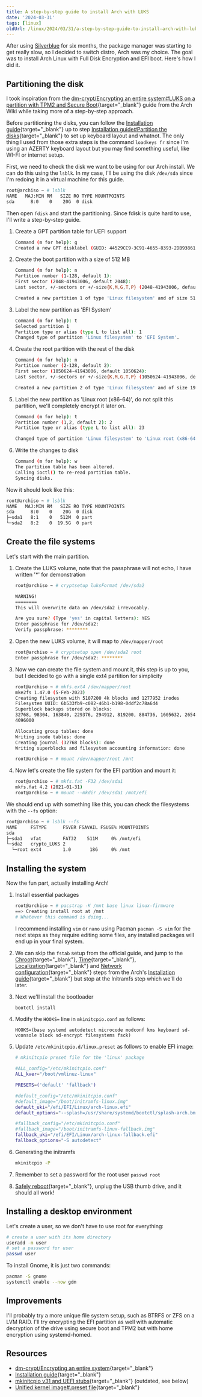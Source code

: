 ```yaml
---
title: A step-by-step guide to install Arch with LUKS
date: '2024-03-31'
tags: [linux]
oldUrl: /linux/2024/03/31/a-step-by-step-guide-to-install-arch-with-luks
---
```

After using [Silverblue](https://quozul.dev/linux/2023/12/07/using-an-immuable-desktop) for six months, the package manager was starting to get really slow, so I decided to switch distro, Arch was my choice.
The goal was to install Arch Linux with Full Disk Encryption and EFI boot. Here's how I did it.

<!--more-->

## Partitioning the disk

I took inspiration from the [dm-crypt/Encrypting an entire system#LUKS on a partition with TPM2 and Secure Boot](https://wiki.archlinux.org/title/Dm-crypt/Encrypting_an_entire_system#LUKS_on_a_partition_with_TPM2_and_Secure_Boot){target="_blank"} guide from the Arch Wiki while taking more of a step-by-step approach.

Before partitioning the disks, you can follow the [Installation guide](https://wiki.archlinux.org/title/Installation_guide){target="_blank"} up to step [Installation guide#Partition the disks](https://wiki.archlinux.org/title/Installation_guide#Partition_the_disks){target="_blank"} to set up keyboard layout and whatnot. The only thing I used from those extra steps is the command `loadkeys fr` since I'm using an AZERTY keyboard layout but you may find something useful, like WI-FI or internet setup.

First, we need to check the disk we want to be using for our Arch install. We can do this using the `lsblk`. In my case, I'll be using the disk `/dev/sda` since I'm redoing it in a virtual machine for this guide.

```bash
root@archiso ~ # lsblk
NAME   MAJ:MIN RM   SIZE RO TYPE MOUNTPOINTS
sda      8:0    0    20G  0 disk
```

Then open `fdisk` and start the partitioning.
Since fdisk is quite hard to use, I'll write a step-by-step guide.

1. Create a GPT partition table for UEFI support
    ```bash
    Command (m for help): g
    Created a new GPT disklabel (GUID: 44529CC9-3C91-4655-8393-2DB938617FAA).
    ```

2. Create the boot partition with a size of 512 MB
    ```bash
    Command (m for help): n
    Partition number (1-128, default 1):
    First sector (2048-41943006, default 2048):
    Last sector, +/-sectors or +/-size{K,M,G,T,P} (2048-41943006, default 41940991): +512M
    
    Created a new partition 1 of type 'Linux filesystem' and of size 512 MiB.
    ```

3. Label the new partition as 'EFI System'
    ```bash
    Command (m for help): t
    Selected partition 1
    Partition type or alias (type L to list all): 1
    Changed type of partition 'Linux filesystem' to 'EFI System'.
    ```

4. Create the root partition with the rest of the disk
    ```bash
    Command (m for help): n
    Partition number (2-128, default 2):
    First sector (1050624-41943006, default 1050624):
    Last sector, +/-sectors or +/-size{K,M,G,T,P} (1050624-41943006, default 41940991):
    
    Created a new partition 2 of type 'Linux filesystem' and of size 19.5 GiB.
    ```

5. Label the new partition as 'Linux root (x86-64)', do not split this partition, we'll completely encrypt it later on.
    ```bash
    Command (m for help): t
    Partition number (1,2, default 2): 2
    Partition type or alias (type L to list all): 23
    
    Changed type of partition 'Linux filesystem' to 'Linux root (x86-64)'.
    ```

6. Write the changes to disk
    ```bash
    Command (m for help): w
    The partition table has been altered.
    Calling ioctl() to re-read partition table.
    Syncing disks.
    ```

Now it should look like this:

```bash
root@archiso ~ # lsblk
NAME   MAJ:MIN RM   SIZE RO TYPE MOUNTPOINTS
sda      8:0    0    20G  0 disk
├─sda1   8:1    0   512M  0 part
└─sda2   8:2    0  19.5G  0 part
```

## Create the file systems

Let's start with the main partition.

1. Create the LUKS volume, note that the passphrase will not echo, I have written '*' for demonstration
    ```bash
    root@archiso ~ # cryptsetup luksFormat /dev/sda2
    
    WARNING!
    ========
    This will overwrite data on /dev/sda2 irrevocably.
    
    Are you sure? (Type 'yes' in capital letters): YES
    Enter passphrase for /dev/sda2:
    Verify passphrase: ********
    ```

2. Open the new LUKS volume, it will map to `/dev/mapper/root`
    ```bash
    root@archiso ~ # cryptsetup open /dev/sda2 root
    Enter passphrase for /dev/sda2: ********
    ```
   
3. Now we can create the file system and mount it, this step is up to you, but I decided to go with a single ext4 partition for simplicity
    ```bash
    root@archiso ~ # mkfs.ext4 /dev/mapper/root
    mke2fs 1.47.0 (5-Feb-2023)
    Creating filesystem with 5107200 4k blocks and 1277952 inodes
    Filesystem UUID: 6b533fb9-c082-46b1-b198-0ddf2c78a6d4
    Superblock backups stored on blocks:
    32768, 98304, 163840, 229376, 294912, 819200, 884736, 1605632, 2654208,
    4096000
    
    Allocating group tables: done
    Writing inode tables: done
    Creating journal (32768 blocks): done
    Writing superblocks and filesystem accounting information: done
    
    root@archiso ~ # mount /dev/mapper/root /mnt
    ```

4. Now let's create the file system for the EFI partition and mount it:
    ```bash
    root@archiso ~ # mkfs.fat -F32 /dev/sda1
    mkfs.fat 4.2 (2021-01-31)
    root@archiso ~ # mount --mkdir /dev/sda1 /mnt/efi
    ```

We should end up with something like this, you can check the filesystems with the `--fs` option:
```bash
root@archiso ~ # lsblk --fs
NAME     FSTYPE      FSVER FSAVAIL FSUSE% MOUNTPOINTS
sda
├─sda1   vfat        FAT32    511M     0% /mnt/efi
└─sda2   crypto_LUKS 2    
  └─root ext4        1.0       18G     0% /mnt
```

## Installing the system

Now the fun part, actually installing Arch!

1. Install essential packages
    ```bash
    root@archiso ~ # pacstrap -K /mnt base linux linux-firmware
    ==> Creating install root at /mnt
    # Whatever this command is doing...
    ```
   I recommend installing `vim` or `nano` using Pacman `pacman -S vim` for the next steps as they require editing some files, any installed packages will end up in your final system.

2. We can skip the `fstab` setup from the official guide, and jump to the [Chroot](https://wiki.archlinux.org/title/Installation_guide#Chroot){target="_blank"}, [Time](https://wiki.archlinux.org/title/Installation_guide#Time){target="_blank"}, [Localization](https://wiki.archlinux.org/title/Installation_guide#Localization){target="_blank"} and [Network configuration](https://wiki.archlinux.org/title/Installation_guide#Network_configuration){target="_blank"} steps from the Arch's [Installation guide](https://wiki.archlinux.org/title/Installation_guide){target="_blank"} but stop at the Initramfs step which we'll do later.

3. Next we'll install the bootloader
    ```bash
    bootctl install
    ```

4. Modify the `HOOKS=` line in `mkinitcpio.conf` as follows:
    ```
    HOOKS=(base systemd autodetect microcode modconf kms keyboard sd-vconsole block sd-encrypt filesystems fsck)
    ```

5. Update `/etc/mkinitcpio.d/linux.preset` as follows to enable EFI image:
    ```bash
    # mkinitcpio preset file for the 'linux' package
    
    #ALL_config="/etc/mkinitcpio.conf"
    ALL_kver="/boot/vmlinuz-linux"
    
    PRESETS=('default' 'fallback')
    
    #default_config="/etc/mkinitcpio.conf"
    #default_image="/boot/initramfs-linux.img"
    default_uki="/efi/EFI/Linux/arch-linux.efi"
    default_options="--splash=/usr/share/systemd/bootctl/splash-arch.bmp"
    
    #fallback_config="/etc/mkinitcpio.conf"
    #fallback_image="/boot/initramfs-linux-fallback.img"
    fallback_uki="/efi/EFI/Linux/arch-linux-fallback.efi"
    fallback_options="-S autodetect"
    ```

6. Generating the initramfs
    ```bash
    mkinitcpio -P
    ```
   
7. Remember to set a password for the root user `passwd root`
8. [Safely reboot](https://wiki.archlinux.org/title/Installation_guide#Reboot){target="_blank"}, unplug the USB thumb drive, and it should all work!

## Installing a desktop environment

Let's create a user, so we don't have to use root for everything:

```bash
# create a user with its home directory
useradd -m user
# set a password for user
passwd user
```

To install Gnome, it is just two commands:

```bash
pacman -S gnome
systemctl enable --now gdm
```

## Improvements

I'll probably try a more unique file system setup, such as BTRFS or ZFS on a LVM RAID.
I'll try encrypting the EFI partition as well with automatic decryption of the drive using secure boot and TPM2 but with home encryption using systemd-homed.

## Resources

- [dm-crypt/Encrypting an entire system](https://wiki.archlinux.org/title/Dm-crypt/Encrypting_an_entire_system){target="_blank"}
- [Installation guide](https://wiki.archlinux.org/title/Installation_guide){target="_blank"}
- [mkinitcpio v31 and UEFI stubs](https://linderud.dev/blog/mkinitcpio-v31-and-uefi-stubs/){target="_blank"} (outdated, see below)
- [Unified kernel image#.preset file](https://wiki.archlinux.org/title/Unified_kernel_image#.preset_file){target="_blank"}
